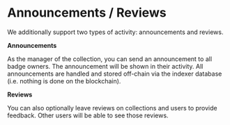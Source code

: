 # Announcements / Reviews

We additionally support two types of activity: announcements and reviews.

**Announcements**

As the manager of the collection, you can send an announcement to all badge owners. The announcement will be shown in their activity. All announcements are handled and stored off-chain via the indexer database (i.e. nothing is done on the blockchain).

**Reviews**

You can also optionally leave reviews on collections and users to provide feedback. Other users will be able to see those reviews.
